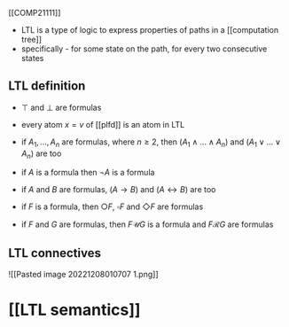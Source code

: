 [[COMP21111]]

- LTL is a type of logic to express properties of paths in a [[computation tree]]
- specifically - for some state on the path, for every two consecutive states

## LTL definition
- $\top$ and $\bot$ are formulas
- every atom $x = v$ of [[plfd]] is an atom in LTL
- if $A_1,...,A_n$ are formulas, where $n \geq 2$, then $(A_1\land ... \land A_n)$ and $(A_1\lor ... \lor A_n)$ are too
- if $A$ is a formula then $\neg A$ is a formula
- if $A$ and $B$ are formulas, $(A\rightarrow B)$ and $(A\leftrightarrow B)$ are too

- if $F$ is a formula, then $\bigcirc F$, $\square F$ and $\Diamond F$  are formulas
- if $F$ and $G$ are formulas, then $F  \mathcal{U}  G$  is a formula and $F\mathcal R G$ are formulas

## LTL connectives
![[Pasted image 20221208010707 1.png]]

# [[LTL semantics]]